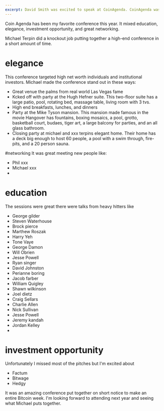 ```yaml
---
excerpt: David Smith was excited to speak at CoinAgenda. CoinAgenda was the first bitcoin conference targeting investors.
---
```


Coin Agenda has been my favorite conference this year. It mixed education, elegance, investment opportunity, and great networking. 

Michael Terpin did a knockout job putting together a high-end conference in a short amount of time. 

# elegance 
This conference targeted high net worth individuals and institutional investors. Michael made the conference stand out in these ways:

* Great venue the palms from real world Las Vegas fame
* Kcked off with party at the Hugh Hefner suite. This two-floor suite has a large patio, pool, rotating bed, massage table, living room with 3 tvs. 
* High end breakfasts, lunches, and dinners
* Party at the Mike Tyson mansion. This mansion made famous in the movie Hangover has fountains, boxing mosaics, a pool, grotto, basketball court, budaes, tiger art, a large balcony for parties, and an all glass bathroom. 
* Closing party at michael and xxx terpins elegant home. Their home has a deck big enough to host 60 people, a pool with a swim through, fire-pits, and a 20 person sauna. 

#networking
It was great meeting new people like:
* Phil xxx
* Michael xxx
* 

# education

The sessions were great there were talks from heavy hitters like

* George gilder
* Steven Waterhouse
* Brock pierce
* Marthew Roszak
* Harry Yeh
* Tone Vaye
* George Damon
* Will Obrien
* Jesse Powell
* Ryan singer
* David Johnston
* Perianne boring
* Jacob farber
* William Quigley 
* Shawn wilkinson
* Joel dietz
* Craig Sellars 
* Charlie Allen 
* Nick Sullivan 
* Jesse Powell
* Jeremy kandah
* Jordan Kelley 
* 

# investment opportunity
Unfortunately I missed most of the pitches but I'm excited about

* Factum
* Bitwage
* Hedgy
 
It was an amazing conference put together on short notice to make an entire Bitcoin week. I'm looking forward to attending next year and seeing what Michael puts together. 
